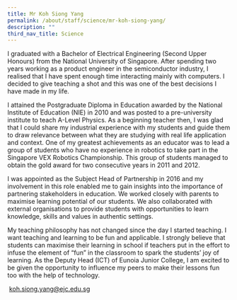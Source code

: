 ```yaml
---
title: Mr Koh Siong Yang
permalink: /about/staff/science/mr-koh-siong-yang/
description: ""
third_nav_title: Science
---
```




I graduated with a Bachelor of Electrical Engineering (Second Upper Honours) from the National University of Singapore. After spending two years working as a product engineer in the semiconductor industry, I realised that I have spent enough time interacting mainly with computers. I decided to give teaching a shot and this was one of the best decisions I have made in my life.

I attained the Postgraduate Diploma in Education awarded by the National Institute of Education (NIE) in 2010 and was posted to a pre-university institute to teach A-Level Physics. As a beginning teacher then, I was glad that I could share my industrial experience with my students and guide them to draw relevance between what they are studying with real life application and context. One of my greatest achievements as an educator was to lead a group of students who have no experience in robotics to take part in the Singapore VEX Robotics Championship. This group of students managed to obtain the gold award for two consecutive years in 2011 and 2012.

I was appointed as the Subject Head of Partnership in 2016 and my involvement in this role enabled me to gain insights into the importance of partnering stakeholders in education. We worked closely with parents to maximise learning potential of our students. We also collaborated with external organisations to provide students with opportunities to learn knowledge, skills and values in authentic settings.

My teaching philosophy has not changed since the day I started teaching. I want teaching and learning to be fun and applicable. I strongly believe that students can maximise their learning in school if teachers put in the effort to infuse the element of “fun” in the classroom to spark the students’ joy of learning. As the Deputy Head (ICT) of Eunoia Junior College, I am excited to be given the opportunity to influence my peers to make their lessons fun too with the help of technology.

 [koh.siong.yang@ejc.edu.sg](mailto:koh.siong.yang@ejc.edu.sg)